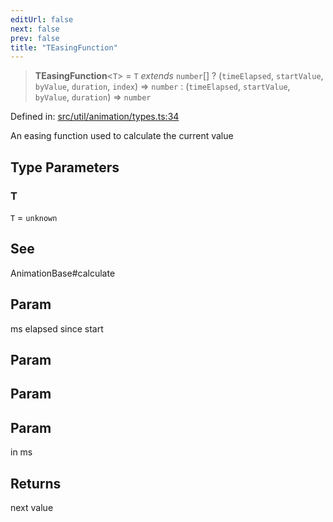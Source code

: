 ```yaml
---
editUrl: false
next: false
prev: false
title: "TEasingFunction"
---
```


> **TEasingFunction**\<`T`\> = `T` *extends* `number`[] ? (`timeElapsed`, `startValue`, `byValue`, `duration`, `index`) => `number` : (`timeElapsed`, `startValue`, `byValue`, `duration`) => `number`

Defined in: [src/util/animation/types.ts:34](https://github.com/fabricjs/fabric.js/blob/9a792f4b7b8031f02ec7ea4ce8c99f810e45cfec/src/util/animation/types.ts#L34)

An easing function used to calculate the current value

## Type Parameters

### T

`T` = `unknown`

## See

AnimationBase#calculate

## Param

ms elapsed since start

## Param

## Param

## Param

in ms

## Returns

next value
